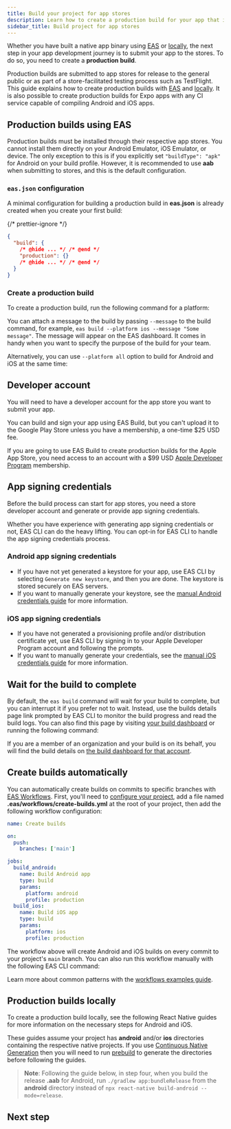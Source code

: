 ```yaml
---
title: Build your project for app stores
description: Learn how to create a production build for your app that is ready to be submitted to app stores from the command line using EAS Build.
sidebar_title: Build project for app stores
---
```


Whether you have built a native app binary using [EAS](/build/setup/) or [locally](/guides/local-app-development/), the next step in your app development journey is to submit your app to the stores. To do so, you need to create a **production build**.

Production builds are submitted to app stores for release to the general public or as part of a store-facilitated testing process such as TestFlight. This guide explains how to create production builds with [EAS](#production-builds-using-eas) and [locally](#production-builds-locally). It is also possible to create production builds for Expo apps with any CI service capable of compiling Android and iOS apps.

## Production builds using EAS

Production builds must be installed through their respective app stores. You cannot install them directly on your Android Emulator, iOS Emulator, or device. The only exception to this is if you explicitly set `"buildType": "apk"` for Android on your build profile. However, it is recommended to use **aab** when submitting to stores, and this is the default configuration.

### `eas.json` configuration

A minimal configuration for building a production build in **eas.json** is already created when you create your first build:

{/* prettier-ignore */}
```json eas.json
{
  "build": {
    /* @hide ... */ /* @end */
    "production": {}
    /* @hide ... */ /* @end */
  }
}
```

### Create a production build

To create a production build, run the following command for a platform:

  <Tab>
    
  </Tab>
  <Tab>
    
  </Tab>

You can attach a message to the build by passing `--message` to the build command, for example, `eas build --platform ios --message "Some message"`. The message will appear on the EAS dashboard. It comes in handy when you want to specify the purpose of the build for your team.

Alternatively, you can use `--platform all` option to build for Android and iOS at the same time:

## Developer account

You will need to have a developer account for the app store you want to submit your app.

You can build and sign your app using EAS Build, but you can't upload it to the Google Play Store unless you have a membership, a one-time $25 USD fee.

If you are going to use EAS Build to create production builds for the Apple App Store, you need access to an account with a $99 USD [Apple Developer Program](https://developer.apple.com/programs) membership.

## App signing credentials

Before the build process can start for app stores, you need a store developer account and generate or provide app signing credentials.

Whether you have experience with generating app signing credentials or not, EAS CLI can do the heavy lifting. You can opt-in for EAS CLI to handle the app signing credentials process.

### Android app signing credentials

- If you have not yet generated a keystore for your app, use EAS CLI by selecting `Generate new keystore`, and then you are done. The keystore is stored securely on EAS servers.
- If you want to manually generate your keystore, see the [manual Android credentials guide](/app-signing/local-credentials#android-credentials) for more information.

### iOS app signing credentials

- If you have not generated a provisioning profile and/or distribution certificate yet, use EAS CLI by signing in to your Apple Developer Program account and following the prompts.
- If you want to manually generate your credentials, see the [manual iOS credentials guide](/app-signing/local-credentials#ios-credentials) for more information.

## Wait for the build to complete

By default, the `eas build` command will wait for your build to complete, but you can interrupt it if you prefer not to wait. Instead, use the builds details page link prompted by EAS CLI to monitor the build progress and read the build logs. You can also find this page by visiting [your build dashboard](https://expo.dev/builds) or running the following command:

If you are a member of an organization and your build is on its behalf, you will find the build details on [the build dashboard for that account](https://expo.dev/accounts/[account]/builds).

## Create builds automatically

You can automatically create builds on commits to specific branches with [EAS Workflows](/eas/workflows/get-started/). First, you'll need to [configure your project](/eas/workflows/get-started/#configure-your-project), add a file named **.eas/workflows/create-builds.yml** at the root of your project, then add the following workflow configuration:

```yaml .eas/workflows/create-builds.yml
name: Create builds

on:
  push:
    branches: ['main']

jobs:
  build_android:
    name: Build Android app
    type: build
    params:
      platform: android
      profile: production
  build_ios:
    name: Build iOS app
    type: build
    params:
      platform: ios
      profile: production
```

The workflow above will create Android and iOS builds on every commit to your project's `main` branch. You can also run this workflow manually with the following EAS CLI command:

Learn more about common patterns with the [workflows examples guide](/eas/workflows/examples).

## Production builds locally

To create a production build locally, see the following React Native guides for more information on the necessary steps for Android and iOS.

These guides assume your project has **android** and/or **ios** directories containing the respective native projects. If you use [Continuous Native Generation](/workflow/continuous-native-generation) then you will need to run [prebuild](/workflow/prebuild) to generate the directories before following the guides.

> **Note**: Following the guide below, in step four, when you build the release **.aab** for Android, run `./gradlew app:bundleRelease` from the **android** directory instead of `npx react-native build-android --mode=release`.

## Next step